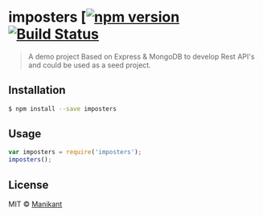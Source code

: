 # imposters [[![npm version](https://badge.fury.io/js/express.svg)](https://badge.fury.io/js/express) [![Build Status](https://travis-ci.org/Manikant/imposters.svg?branch=master)](https://travis-ci.org/Manikant/imposters)

> A demo project Based on Express & MongoDB to develop Rest API's and could be used as a seed project.

## Installation

```sh
$ npm install --save imposters
```

## Usage

```js
var imposters = require('imposters');
imposters();
```

## License

MIT © [Manikant ](https://github.com/CandleCoder)
